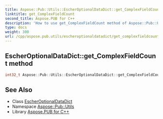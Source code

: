 ```yaml
---
title: Aspose::Pub::Utils::EscherOptionalDataDict::get_ComplexFieldCount method
linktitle: get_ComplexFieldCount
second_title: Aspose.PUB for C++
description: 'How to use get_ComplexFieldCount method of Aspose::Pub::Utils::EscherOptionalDataDict class in C++.'
type: docs
weight: 300
url: /cpp/aspose.pub.utils/escheroptionaldatadict/get_complexfieldcount/
---
```

## EscherOptionalDataDict::get_ComplexFieldCount method




```cpp
int32_t Aspose::Pub::Utils::EscherOptionalDataDict::get_ComplexFieldCount()
```

## See Also

* Class [EscherOptionalDataDict](../)
* Namespace [Aspose::Pub::Utils](../../)
* Library [Aspose.PUB for C++](../../../)
